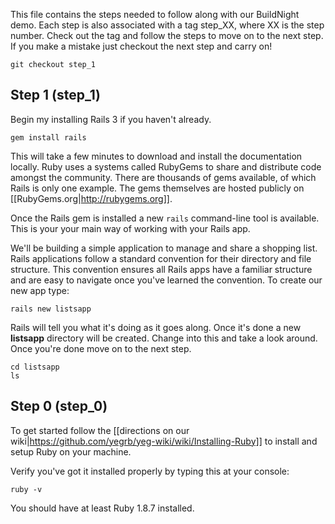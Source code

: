 This file contains the steps needed to follow along with our BuildNight demo. Each step is also associated with a tag step_XX, where XX is the step number. Check out the tag and follow the steps to move on to the next step. If you make a mistake just checkout the next step and carry on!

    git checkout step_1


Step 1 (step_1)
----------------
Begin my installing Rails 3 if you haven't already.

    gem install rails

This will take a few minutes to download and install the documentation locally. Ruby uses a systems called RubyGems to share and distribute code amongst the community. There are thousands of gems available, of which Rails is only one example. The gems themselves are hosted publicly on [[RubyGems.org|http://rubygems.org]].

Once the Rails gem is installed a new `rails` command-line tool is available. This is your your main way of working with your Rails app.

We'll be building a simple application to manage and share a shopping list. Rails applications follow a standard convention for their directory and file structure. This convention ensures all Rails apps have a familiar structure and are easy to navigate once you've learned the convention. To create our new app type:

    rails new listsapp

Rails will tell you what it's doing as it goes along. Once it's done a new **listsapp** directory will be created. Change into this and take a look around. Once you're done move on to the next step.

    cd listsapp
    ls

Step 0 (step_0)
----------------

To get started follow the [[directions on our wiki|https://github.com/yegrb/yeg-wiki/wiki/Installing-Ruby]] to install and setup Ruby on your machine. 

Verify you've got it installed properly by typing this at your console:

    ruby -v

You should have at least Ruby 1.8.7 installed.
